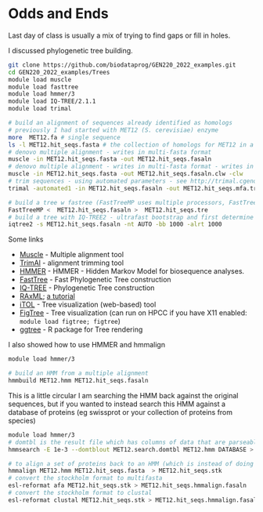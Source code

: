 # Odds and Ends

Last day of class is usually a mix of trying to find gaps or fill in holes.

I discussed phylogenetic tree building.

```bash
git clone https://github.com/biodataprog/GEN220_2022_examples.git
cd GEN220_2022_examples/Trees
module load muscle
module load fasttree
module load hmmer/3
module load IQ-TREE/2.1.1
module load trimal

# build an alignment of sequences already identified as homologs
# previously I had started with MET12 (S. cerevisiae) enzyme
more  MET12.fa # single sequence
ls -l MET12.hit_seqs.fasta # the collection of homologs for MET12 in a few yeast fungi
# denovo multiple alignment - writes in multi-fasta format
muscle -in MET12.hit_seqs.fasta -out MET12.hit_seqs.fasaln
# denovo multiple alignment - writes in multi-fasta format - writes in Clustal format
muscle -in MET12.hit_seqs.fasta -out MET12.hit_seqs.fasaln.clw -clw
# trim sequences - using automated parameters - see http://trimal.cgenomics.org/trimal for more info
trimal -automated1 -in MET12.hit_seqs.fasaln -out MET12.hit_seqs.mfa.trim

# build a tree w fastree (FastTreeMP uses multiple processors, FastTree uses 1 processor only)
FastTreeMP <  MET12.hit_seqs.fasaln >  MET12.hit_seqs.tre
# build a tree with IQ-TREE2 - ultrafast bootstrap and first determine optimal number of processors to use
iqtree2 -s MET12.hit_seqs.fasaln -nt AUTO -bb 1000 -alrt 1000
```

Some links
* [Muscle](https://www.drive5.com/muscle/) - Multiple alignment tool
* [TrimAl](http://trimal.cgenomics.org/trimal) - alignment trimming tool
* [HMMER](http://hmmer.org/) - HMMER - Hidden Markov Model for biosequence analyses.
* [FastTree](http://www.microbesonline.org/fasttree/) - Fast Phylogenetic Tree construction
* [IQ-TREE](http://www.iqtree.org/) - Phylogenetic Tree construction
* [RAxML](https://cme.h-its.org/exelixis/web/software/raxml/index.html); [a tutorial](http://evomics.org/learning/phylogenetics/raxml/)
* [iTOL](https://itol.embl.de/) - Tree visualization (web-based) tool
* [FigTree](http://tree.bio.ed.ac.uk/software/figtree/) - Tree visualization (can run on HPCC if you have X11 enabled: `module load figtree; figtree`)
* [ggtree](https://guangchuangyu.github.io/software/ggtree/)  - R package for Tree rendering

I also showed how to use HMMER and hmmalign
```bash
module load hmmer/3

# build an HMM from a multiple alignment
hmmbuild MET12.hmm MET12.hit_seqs.fasaln
```

This is a little circular I am searching the HMM back against the original sequences, but if you wanted to instead search this HMM against a database of proteins (eg swissprot or your collection of proteins from species)

```bash
module load hmmer/3
# domtbl is the result file which has columns of data that are parseable instead of more complicated hmmsearch output which is for viewing
hmmsearch -E 1e-3 --domtblout MET12.search.domtbl MET12.hmm DATABASE > MET12.search.hmmsearch

# to align a set of proteins back to an HMM (which is instead of doing a denovo multiple alignment and much faster)
hmmalign MET12.hmm MET12.hit_seqs.fasta  > MET12.hit_seqs.stk
# convert the stockholm format to multifasta
esl-reformat afa MET12.hit_seqs.stk > MET12.hit_seqs.hmmalign.fasaln
# convert the stockholm format to clustal
esl-reformat clustal MET12.hit_seqs.stk > MET12.hit_seqs.hmmalign.fasaln
```
